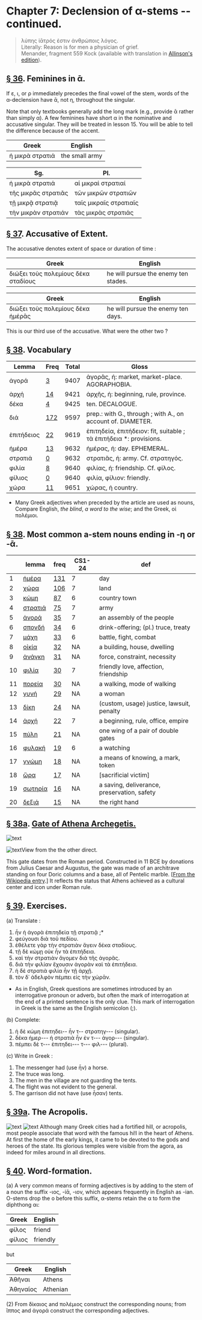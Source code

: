# Chapter 7: Declension of α-stems -- continued.


>  λύπης ἰᾱτρός ἐστιν ἀνθρώποις λόγος.<br/>
>  Literally: Reason is for men a physician of grief.<br/>
<bibl>Menander, fragment 559 Kock (available with translation in [Allinson's edition](https://archive.org/details/menanderprincipa00menauoft/page/494/mode/2up)).
</bibl>




## [§ 36](#para36). Feminines in ᾱ.


If ε, ι, or ρ immediately precedes
the final vowel of the stem, words of the α-declension have
ᾱ, not η, throughout the singular.


Note that only textbooks generally add the long mark (e.g., provide ᾱ rather than simply α). A few feminines have short α in the nominative and accusative singular. They will be treated in lesson 15. You will be able to tell the difference because of the accent.


| Greek | English | 
| --- | -- | 
|  ἡ μικρὰ στρατιά  |  the small army  |


| Sg. | Pl. | 
| --- | --- 
| ἡ μικρὰ στρατιά | αἱ μικραὶ στρατιαί | 
| τῆς μικρᾶς στρατιᾶς | τῶν μικρῶν στρατιῶν | 
| τῇ μικρᾷ στρατιᾷ | ταῖς μικραῖς στρατιαῖς | 
| τὴν μικρὰν στρατιάν | τὰς μικρὰς στρατιάς | 



## [§ 37](#para37). Accusative of Extent.


The accusative denotes extent
of space or duration of time :

| Greek | English | 
| --- | -- | 
|  διώξει τοὺς πολεμίους δέκα σταδίους  |  he will pursue the enemy ten stades.  |


| Greek | English | 
| --- | -- | 
|  διώξει τοὺς πολεμίους δέκα ἡμέρᾱς  |  he will pursue the enemy ten days.  |




This is our third use of the accusative. What were the other two ?





<pb n="20"/>

## [§ 38](#para38). Vocabulary



| Lemma | Freq | Total | Gloss |
| --- | --- | --- | -- |
| ἀγορά | [3](https://github.com/gregorycrane/CrosbySchaeffer2.0/tree/main/chaps/vocpassages/0032-002/ἀγορά.md) | 9407 | ἀγορᾶς, ἡ: market, market-place. AGORAPHOBIA.
| ἀρχή | [14](https://github.com/gregorycrane/CrosbySchaeffer2.0/tree/main/chaps/vocpassages/0032-002/ἀρχή.md) | 9421 | ἀρχῆς, ἡ: beginning, rule, province.
| δέκα | [4](https://github.com/gregorycrane/CrosbySchaeffer2.0/tree/main/chaps/vocpassages/0032-002/δέκα.md) | 9425 | ten. DECALOGUE.
| διά | [172](https://github.com/gregorycrane/CrosbySchaeffer2.0/tree/main/chaps/vocpassages/0032-002/διά.md) | 9597 | prep.: with G., through ; with A., on account of. DIAMETER.
| ἐπιτήδειος | [22](https://github.com/gregorycrane/CrosbySchaeffer2.0/tree/main/chaps/vocpassages/0032-002/ἐπιτήδειος.md) | 9619 | ἐπιτηδεία, ἐπιτήδειον: fit, suitable ; τὰ ἐπιτήδεια *: provisions.
| ἡμέρα | [13](https://github.com/gregorycrane/CrosbySchaeffer2.0/tree/main/chaps/vocpassages/0032-002/ἡμέρα.md) | 9632 | ἡμέρας, ἡ: day. EPHEMERAL.
| στρατιά | [0](https://github.com/gregorycrane/CrosbySchaeffer2.0/tree/main/chaps/vocpassages/0032-002/στρατιά.md) | 9632 | στρατιᾶς, ἡ: army. Cf. στρατηγός.
| φιλία | [8](https://github.com/gregorycrane/CrosbySchaeffer2.0/tree/main/chaps/vocpassages/0032-002/φιλία.md) | 9640 | φιλίας, ἡ: friendship. Cf. φίλος.
| φίλιος | [0](https://github.com/gregorycrane/CrosbySchaeffer2.0/tree/main/chaps/vocpassages/0032-002/φίλιος.md) | 9640 | φιλία, φίλιον: friendly.
| χώρα | [11](https://github.com/gregorycrane/CrosbySchaeffer2.0/tree/main/chaps/vocpassages/0032-002/χώρα.md) | 9651 | χώρας, ἡ country.

* Many Greek adjectives when preceded by the article are used as nouns, Compare English, *the blind*, *a word to the wise*; and the Greek, οἱ πολέμιοι.

## [§ 38](#para38). Most common a-stem nouns ending in -η or -ᾱ.

| | lemma | freq | CS1-24 | def | 
| --- | --- | --- | --- | --- 
| 1 | [ἡμέρα](https://atlas-test.fly.dev/morphology/lemmas/?lang=grc&q=ἡμέρα) | [131](https://github.com/gregorycrane/CrosbySchaeffer2.0/tree/main/chaps/vocpassages/0032-002//ἡμέρα.md) | 7 | day | 
| 2 | [χώρα](https://atlas-test.fly.dev/morphology/lemmas/?lang=grc&q=χώρα) | [106](https://github.com/gregorycrane/CrosbySchaeffer2.0/tree/main/chaps/vocpassages/0032-002//χώρα.md) | 7 | land | 
| 3 | [κώμη](https://atlas-test.fly.dev/morphology/lemmas/?lang=grc&q=κώμη) | [87](https://github.com/gregorycrane/CrosbySchaeffer2.0/tree/main/chaps/vocpassages/0032-002//κώμη.md) | 6 | country town | 
| 4 | [στρατιά](https://atlas-test.fly.dev/morphology/lemmas/?lang=grc&q=στρατιά) | [75](https://github.com/gregorycrane/CrosbySchaeffer2.0/tree/main/chaps/vocpassages/0032-002//στρατιά.md) | 7 | army | 
| 5 | [ἀγορά](https://atlas-test.fly.dev/morphology/lemmas/?lang=grc&q=ἀγορά) | [35](https://github.com/gregorycrane/CrosbySchaeffer2.0/tree/main/chaps/vocpassages/0032-002//ἀγορά.md) | 7 | an assembly of the people | 
| 6 | [σπονδή](https://atlas-test.fly.dev/morphology/lemmas/?lang=grc&q=σπονδή) | [34](https://github.com/gregorycrane/CrosbySchaeffer2.0/tree/main/chaps/vocpassages/0032-002//σπονδή.md) | 6 | drink-offering; (pl.) truce, treaty | 
| 7 | [μάχη](https://atlas-test.fly.dev/morphology/lemmas/?lang=grc&q=μάχη) | [33](https://github.com/gregorycrane/CrosbySchaeffer2.0/tree/main/chaps/vocpassages/0032-002//μάχη.md) | 6 | battle, fight, combat | 
| 8 | [οἰκία](https://atlas-test.fly.dev/morphology/lemmas/?lang=grc&q=οἰκία) | [32](https://github.com/gregorycrane/CrosbySchaeffer2.0/tree/main/chaps/vocpassages/0032-002//οἰκία.md) | NA | a building, house, dwelling | 
| 9 | [ἀνάγκη](https://atlas-test.fly.dev/morphology/lemmas/?lang=grc&q=ἀνάγκη) | [31](https://github.com/gregorycrane/CrosbySchaeffer2.0/tree/main/chaps/vocpassages/0032-002//ἀνάγκη.md) | NA | force, constraint, necessity | 
| 10 | [φιλία](https://atlas-test.fly.dev/morphology/lemmas/?lang=grc&q=φιλία) | [30](https://github.com/gregorycrane/CrosbySchaeffer2.0/tree/main/chaps/vocpassages/0032-002//φιλία.md) | 7 | friendly love, affection, friendship | 
| 11 | [πορεία](https://atlas-test.fly.dev/morphology/lemmas/?lang=grc&q=πορεία) | [30](https://github.com/gregorycrane/CrosbySchaeffer2.0/tree/main/chaps/vocpassages/0032-002//πορεία.md) | NA | a walking, mode of walking | 
| 12 | [γυνή](https://atlas-test.fly.dev/morphology/lemmas/?lang=grc&q=γυνή) | [29](https://github.com/gregorycrane/CrosbySchaeffer2.0/tree/main/chaps/vocpassages/0032-002//γυνή.md) | NA | a woman | 
| 13 | [δίκη](https://atlas-test.fly.dev/morphology/lemmas/?lang=grc&q=δίκη) | [24](https://github.com/gregorycrane/CrosbySchaeffer2.0/tree/main/chaps/vocpassages/0032-002//δίκη.md) | NA | (custom, usage) justice, lawsuit, penalty | 
| 14 | [ἀρχή](https://atlas-test.fly.dev/morphology/lemmas/?lang=grc&q=ἀρχή) | [22](https://github.com/gregorycrane/CrosbySchaeffer2.0/tree/main/chaps/vocpassages/0032-002//ἀρχή.md) | 7 | a beginning, rule, office, empire | 
| 15 | [πύλη](https://atlas-test.fly.dev/morphology/lemmas/?lang=grc&q=πύλη) | [21](https://github.com/gregorycrane/CrosbySchaeffer2.0/tree/main/chaps/vocpassages/0032-002//πύλη.md) | NA | one wing of a pair of double gates | 
| 16 | [φυλακή](https://atlas-test.fly.dev/morphology/lemmas/?lang=grc&q=φυλακή) | [19](https://github.com/gregorycrane/CrosbySchaeffer2.0/tree/main/chaps/vocpassages/0032-002//φυλακή.md) | 6 | a watching | 
| 17 | [γνώμη](https://atlas-test.fly.dev/morphology/lemmas/?lang=grc&q=γνώμη) | [18](https://github.com/gregorycrane/CrosbySchaeffer2.0/tree/main/chaps/vocpassages/0032-002//γνώμη.md) | NA | a means of knowing, a mark, token | 
| 18 | [ὥρα](https://atlas-test.fly.dev/morphology/lemmas/?lang=grc&q=ὥρα) | [17](https://github.com/gregorycrane/CrosbySchaeffer2.0/tree/main/chaps/vocpassages/0032-002//ὥρα.md) | NA | [sacrificial victim] | 
| 19 | [σωτηρία](https://atlas-test.fly.dev/morphology/lemmas/?lang=grc&q=σωτηρία) | [16](https://github.com/gregorycrane/CrosbySchaeffer2.0/tree/main/chaps/vocpassages/0032-002//σωτηρία.md) | NA | a saving, deliverance, preservation, safety | 
| 20 | [δεξιά](https://atlas-test.fly.dev/morphology/lemmas/?lang=grc&q=δεξιά) | [15](https://github.com/gregorycrane/CrosbySchaeffer2.0/tree/main/chaps/vocpassages/0032-002//δεξιά.md) | NA | the right hand | 



## [§ 38a](#para38a). [Gate of Athena Archegetis.](https://en.wikipedia.org/wiki/Gate_of_Athena_Archegetis)


![text](https://github.com/gregorycrane/CrosbySchaeffer2.0/blob/main/chaps/images/gateathena.jpg?raw=true)


![text](https://upload.wikimedia.org/wikipedia/commons/thumb/8/85/The_Gate_of_Athena_Archegetis_in_Athens_on_May_6%2C_2021.jpg/1280px-The_Gate_of_Athena_Archegetis_in_Athens_on_May_6%2C_2021.jpg)View from the the other direct.

This gate dates from the Roman period. Constructed in 11 BCE by donations from Julius Caesar and Augustus, the gate was made of an architrave standing on four Doric columns and a base, all of Pentelic marble. [[From the Wikipedia entry](https://en.wikipedia.org/wiki/Gate_of_Athena_Archegetis).] It reflects the status that Athens achieved as a cultural center and icon under Roman rule.


## [§ 39](#para39). Exercises.



(a) Translate :

1. ἦν ἡ ἀγορὰ ἐπιτηδεία τῇ στρατιᾷ ;*
2. φεύγουσι διὰ τοῦ πεδίου.
3. ἐθέλετε γὰρ τὴν στρατιὰν ἄγειν δέκα σταδίους.
4. τῇ δὲ κώμῃ οὐκ ἦν τὰ ἐπιτήδεια.
5. καὶ τὴν στρατιὰν ἄγομεν διὰ τῆς ἀγορᾶς.
6. διὰ τὴν φιλίαν ἔχουσιν ἀγορὰν καὶ τὰ ἐπιτήδεια.
7. ἡ δὲ στρατιὰ φιλία ἦν τῇ ἀρχῇ.
8. τὸν δ᾽ ἀδελφὸν πέμπει εἰς τὴν χώρᾱν.

* As in English, Greek questions are sometimes introduced by an interrogative pronoun or adverb, but often the mark of interrogation at the end of a printed sentence is the only clue. This mark of interrogation in Greek is the same as the English semicolon (;).


(b) Complete:

1. ἡ δὲ κώμη ἐπιτηδει-- ἦν τ-- στρατηγ--- (singular).
2. δέκα ἡμερ--- ἡ στρατιὰ ἦν ἐν τ--- ἀγορ--- (singular).
3. πέμπει δὲ τ--- ἐπιτηδει--- τ--- φιλ--- (plural).

<pb n="21"/>
(c) Write in Greek :

1. The messenger had (use ἦν) a horse.
2. The truce was long.
3. The men in the village are not guarding the tents.
4. The flight was not evident to the general.
5. The garrison did not have (use ἦσαν) tents.



## [§ 39a](#para39a). The Acropolis.



![text](https://github.com/gregorycrane/CrosbySchaeffer2.0/blob/main/chaps/images/acropolis.jpg?raw=true)
![text](https://upload.wikimedia.org/wikipedia/commons/thumb/e/e6/Classic_view_of_Acropolis.jpg/1280px-Classic_view_of_Acropolis.jpg)
Although many Greek cities had a fortified hill, or acropolis, most people
associate that word with the famous hi!l in the heart of Athens. At first the
home of the early kings, it came to be devoted to the gods and heroes of the
state. Its glorious temples were visible from the agora, as indeed for miles
around in all directions.

## [§ 40](#para40). Word-formation.


(a) A very common means of
forming adjectives is by adding to the stem of a noun
the suffix -ιος, -ίᾱ, -ιον, which appears frequently in English as -ian. O-stems drop the o before this suffix, α-stems retain the α to form the diphthong αι:

| Greek | English | 
| --- | -- | 
|  φίλος  |  friend  |
|  φίλιος  |  friendly  |


but

| Greek | English | 
| --- | -- | 
|  Ἀθῆναι  |  Athens  |
|  Ἀθηναῖος  |  Athenian  |






(2) From δίκαιος and πολέμιος construct the corresponding nouns; from ἵππος and ἀγορά construct the corresponding adjectives.

<pb n="22"/>




